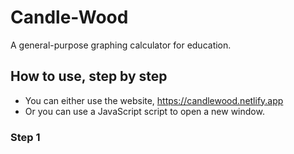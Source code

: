 # Candle-Wood
A general-purpose graphing calculator for education.

## How to use, step by step
* You can either use the website, https://candlewood.netlify.app
* Or you can use a JavaScript script to open a new window.

### Step 1
